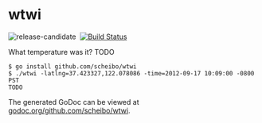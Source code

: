 # wtwi

![release-candidate](http://img.shields.io/badge/status-pre--alpha-lightgrey.svg)&nbsp;
[![Build Status](http://img.shields.io/travis/scheibo/wtwi.svg)](https://travis-ci.org/scheibo/wtwi)

What temperature was it? TODO

    $ go install github.com/scheibo/wtwi
    $ ./wtwi -latlng=37.423327,122.078086 -time=2012-09-17 10:09:00 -0800 PST
    TODO

The generated GoDoc can be viewed at
[godoc.org/github.com/scheibo/wtwi](https://godoc.org/github.com/scheibo/wtwi).
